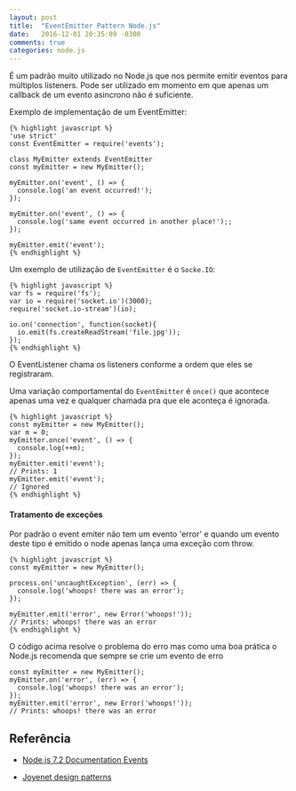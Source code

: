 ```yaml
---
layout: post
title:  "EventEmitter Pattern Node.js"
date:	2016-12-01 20:35:09 -0300
comments: true
categories: node.js
---
```


É um padrão muito utilizado no Node.js que nos permite emitir eventos para múltiplos listeners. Pode ser utilizado em momento em que apenas um callback de um evento asincrono não é suficiente.


Exemplo de implementação de um EventEmitter:

    {% highlight javascript %}
    'use strict'
    const EventEmitter = require('events');
    
    class MyEmitter extends EventEmitter
    const myEmitter = new MyEmitter();
    
    myEmitter.on('event', () => {
      console.log('an event occurred!');
    });
    
    myEmitter.on('event', () => {
      console.log('same event occurred in another place!');;
    });
    
    myEmitter.emit('event');
    {% endhighlight %}

Um exemplo de utilização de `EventEmitter` é o `Socke.IO`:

    {% highlight javascript %}
    var fs = require('fs');
    var io = require('socket.io')(3000);
    require('socket.io-stream')(io);
    
    io.on('connection', function(socket){
      io.emit(fs.createReadStream('file.jpg'));
    });
    {% endhighlight %}

O EventListener chama os listeners conforme a ordem que eles se registraram.


Uma variação comportamental do `EventEmitter` é `once()` que acontece apenas uma vez e qualquer chamada pra que ele aconteça é ignorada.

    {% highlight javascript %}
    const myEmitter = new MyEmitter();
    var m = 0;
    myEmitter.once('event', () => {
      console.log(++m);
    });
    myEmitter.emit('event');
    // Prints: 1
    myEmitter.emit('event');
    // Ignored
    {% endhighlight %}

#### Tratamento de exceções

Por padrão o event emiter não tem um evento 'error' e quando um evento deste tipo é emitido o node apenas lança uma exceção com throw.

    {% highlight javascript %}
    const myEmitter = new MyEmitter();

    process.on('uncaughtException', (err) => {
      console.log('whoops! there was an error');
    });
   
    myEmitter.emit('error', new Error('whoops!'));
    // Prints: whoops! there was an error
    {% endhighlight %}

O código acima resolve o problema do erro mas como uma boa prática o Node.js recomenda que sempre se crie um evento de erro
 
    const myEmitter = new MyEmitter();
    myEmitter.on('error', (err) => {
      console.log('whoops! there was an error');
    });
    myEmitter.emit('error', new Error('whoops!'));
    // Prints: whoops! there was an error

## Referência

 - [Node.js 7.2 Documentation Events](https://nodejs.org/api/events.html)

 - [Joyenet design patterns](https://www.joyent.com/node-js/production/design)
